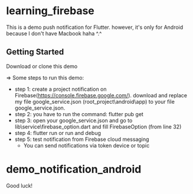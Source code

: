 # learning_firebase

This is a demo push notification for Flutter.
however, it's only for Android because I don't have Macbook haha ^.^

## Getting Started

Download or clone this demo

=> Some steps to run this demo:

- step 1: create a project notification on Firebase(https://console.firebase.google.com/). download and replace my file google_service.json (root_project\android\app) to your file google_service.json.
- step 2: you have to run the command: flutter pub get
- step 3: open your google_service.json and go to lib\service\firebase_option.dart and fill FirebaseOption (from line 32)
- step 4: flutter run or run and debug
- step 5: test notification from Firebase cloud messaging
  - You can send notifications via token device or topic

# demo_notification_android

Good luck!
